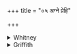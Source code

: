 +++
title = "०५ अग्ने प्रेहि"

+++

<details><summary>Whitney</summary>

### Translation
5. O Agni, go forth first of the divinities, eye of gods and of human  
beings (*mā́nuṣa*)—pressing on (? *íyakṣa-*) in unison with the Bhṛgus,  
let the sacrificers go to heaven (*svàr*), to well-being.

### Notes
The other texts (VS. xvii. 69; TS. and MS. as above) all read  
*mártyānām* at end of **b**; and for *devátānām* in **a** VS.TS. have  
*devayatā́m*, MS. *devāyatā́m;* and Ppp. also reads *martyānām* and  
*devayatām;* in **c**, MS. has *sahá* for *sajóṣās*. The comm.  
paraphrases *cakṣus* by *cakṣurindriyavat priyaḥ*, and *iyakṣamāṇās* by  
*yaṣṭum icchantaḥ*.
</details>

<details><summary>Griffith</summary>

First among all the deities, come forward, thou who art eye of Gods and men, O Agni. Imploring, and accordant with the Bhrigus, to heaven in safety go the sacrificers!
</details>
